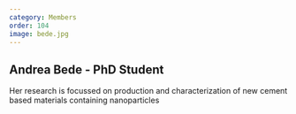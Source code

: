 ```yaml
---
category: Members
order: 104
image: bede.jpg
---
```

Andrea Bede - PhD Student
---
Her research is focussed on production and characterization of new cement based materials containing nanoparticles
